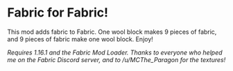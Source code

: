 # Fabric for Fabric!

This mod adds fabric to Fabric. One wool block makes 9 pieces of fabric, and 9 pieces of fabric make one wool block.
Enjoy!

*Requires 1.16.1 and the Fabric Mod Loader. Thanks to everyone who helped me on the Fabric Discord server, and to /u/MCThe_Paragon for the textures!*
